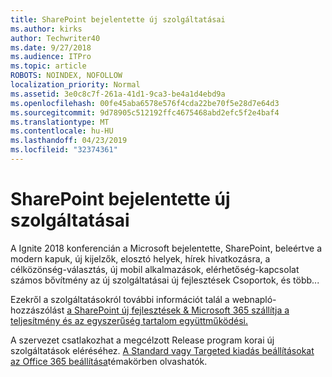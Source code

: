 ```yaml
---
title: SharePoint bejelentette új szolgáltatásai
ms.author: kirks
author: Techwriter40
ms.date: 9/27/2018
ms.audience: ITPro
ms.topic: article
ROBOTS: NOINDEX, NOFOLLOW
localization_priority: Normal
ms.assetid: 3e0c8c7f-261a-41d1-9ca3-be4a1d4ebd9a
ms.openlocfilehash: 00fe45aba6578e576f4cda22be70f5e28d7e64d3
ms.sourcegitcommit: 9d78905c512192ffc4675468abd2efc5f2e4baf4
ms.translationtype: MT
ms.contentlocale: hu-HU
ms.lasthandoff: 04/23/2019
ms.locfileid: "32374361"
---
```

# <a name="sharepoint-new-features-announced"></a>SharePoint bejelentette új szolgáltatásai

A Ignite 2018 konferencián a Microsoft bejelentette, SharePoint, beleértve a modern kapuk, új kijelzők, elosztó helyek, hírek hivatkozásra, a célközönség-választás, új mobil alkalmazások, elérhetőség-kapcsolat számos bővítmény az új szolgáltatásai új fejlesztések Csoportok, és több...
  
Ezekről a szolgáltatásokról további információt talál a webnapló-hozzászólást [a SharePoint új fejlesztések &amp; Microsoft 365 szállítja a teljesítmény és az egyszerűség tartalom együttműködési.](https://go.microsoft.com/fwlink/?linkid=2026502)
  
A szervezet csatlakozhat a megcélzott Release program korai új szolgáltatások eléréséhez. [A Standard vagy Targeted kiadás beállításokat az Office 365 beállítása](https://docs.microsoft.com/office365/admin/manage/release-options-in-office-365)témakörben olvashatók.
